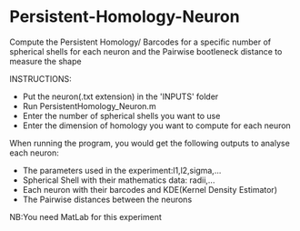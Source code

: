 # Persistent-Homology-Neuron
Compute the Persistent Homology/ Barcodes for a specific number of spherical shells for each neuron and the Pairwise bootleneck distance to measure the shape

INSTRUCTIONS:

- Put the neuron(.txt extension) in the 'INPUTS' folder
- Run PersistentHomology_Neuron.m
- Enter the number of spherical shells you want to use
- Enter the dimension of homology you want to compute for each neuron

When running the program, you would get the following outputs to analyse each neuron:
- The parameters used in the experiment:l1,l2,sigma,...
- Spherical Shell with their mathematics data: radii,...
- Each neuron with their barcodes and KDE(Kernel Density Estimator)
- The Pairwise distances between the neurons

NB:You need MatLab for this experiment
